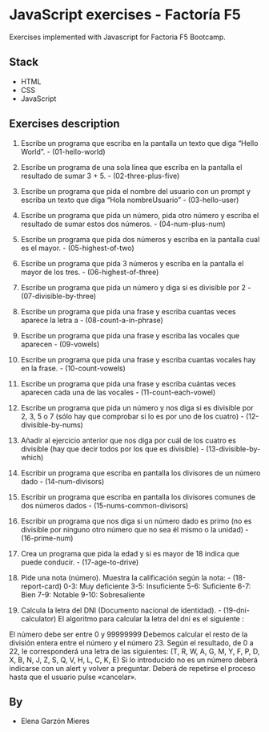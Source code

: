 # JavaScript exercises - Factoría F5

Exercises implemented with Javascript for Factoria F5 Bootcamp.

## Stack

- HTML
- CSS
- JavaScript

## Exercises description
01. Escribe un programa que escriba en la pantalla un texto que diga “Hello World”. - (01-hello-world)

02. Escribe un programa de una sola línea que escriba en la pantalla el resultado de sumar 3 + 5. - (02-three-plus-five)

03. Escribe un programa que pida el nombre del usuario con un prompt y escriba un texto que diga “Hola nombreUsuario” - (03-hello-user)

04. Escribe un programa que pida un número, pida otro número y escriba el resultado de sumar estos dos números. - (04-num-plus-num)

05. Escribe un programa que pida dos números y escriba en la pantalla cual es el mayor. - (05-highest-of-two)

06. Escribe un programa que pida 3 números y escriba en la pantalla el mayor de los tres. - (06-highest-of-three)

07. Escribe un programa que pida un número y diga si es divisible por 2 - (07-divisible-by-three)

08. Escribe un programa que pida una frase y escriba cuantas veces aparece la letra a - (08-count-a-in-phrase)

09. Escribe un programa que pida una frase y escriba las vocales que aparecen - (09-vowels)

10. Escribe un programa que pida una frase y escriba cuantas vocales hay en la frase. - (10-count-vowels)

11. Escribe un programa que pida una frase y escriba cuántas veces aparecen cada una de las vocales - (11-count-each-vowel)

12. Escribe un programa que pida un número y nos diga si es divisible por 2, 3, 5 o 7 (sólo hay que comprobar si lo es por uno de los cuatro) - (12-divisible-by-nums)

13. Añadir al ejercicio anterior que nos diga por cuál de los cuatro es divisible (hay que decir todos por los que es divisible) - (13-divisible-by-which)

14. Escribir un programa que escriba en pantalla los divisores de un número dado - (14-num-divisors)

15. Escribir un programa que escriba en pantalla los divisores comunes de dos números dados - (15-nums-common-divisors)

16. Escribir un programa que nos diga si un número dado es primo (no es divisible por ninguno otro número que no sea él mismo o la unidad) - (16-prime-num)

17. Crea un programa que pida la edad y si es mayor de 18 indica que puede conducir. - (17-age-to-drive)

18. Pide una nota (número). Muestra la calificación según la nota: - (18-report-card)
0-3: Muy deficiente
3-5: Insuficiente
5-6: Suficiente
6-7: Bien
7-9: Notable
9-10: Sobresaliente

19. Calcula la letra del DNI (Documento nacional de identidad). - (19-dni-calculator)
El algoritmo para calcular la letra del dni es el siguiente :

El número debe ser entre 0 y 99999999
Debemos calcular el resto de la división entera entre el número y el número 23.
Según el resultado, de 0 a 22, le corresponderá una letra de las siguientes:  (T, R, W, A, G, M, Y, F, P, D, X, B, N, J, Z, S, Q, V, H, L, C, K, E)
Si lo introducido no es un número deberá indicarse con un alert y volver a preguntar.
Deberá de repetirse el proceso hasta que el usuario pulse «cancelar».

## By

- Elena Garzón Mieres